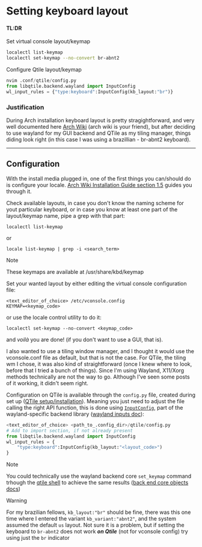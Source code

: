# Setting keyboard layout

#### TL:DR
Set virtual console layout/keymap
```bash
localectl list-keymap
localectl set-keymap --no-convert br-abnt2
```
Configure Qtile layout/keymap
```python
nvim .conf/qtile/config.py
from libqtile.backend.wayland import InputConfig
wl_input_rules = {"type:keyboard":InputConfig(kb_layout:"br")}
```

### Justification
During Arch installation keyboard layout is pretty stragightforward, and very well documented here [Arch Wiki](https://wiki.archlinux.org/title/Linux_console/Keyboard_configuration) (arch wiki is your friend), but after deciding to use wayland for my GUI backend and QTile as my tiling manager, things diding look right (in this case I was using a brazillian - br-abnt2 keyboard). 

---
## Configuration
With the install media plugged in, one of the first things you can/should do is configure your locale. [Arch Wiki Installation Guide section 1.5](https://wiki.archlinux.org/title/installation_guide#Set_the_console_keyboard_layout_and_font) guides you through it.

Check available layouts, in case you don't know the naming scheme for yout particular keyboard, or in case you know at least one part of the layout/keymap name, pipe a grep with that part:
```
localectl list-keymap
```
or
```
locale list-keymap | grep -i <search_term>
```
> [!NOTE]
> These keymaps are available at /usr/share/kbd/keymap

Set your wanted layout by either editing the virtual console configuration file: 
```
<text_editor_of_choice> /etc/vconsole.config
KEYMAP=<keymap_code>
``` 
or use the locale control utility to do it:
```
localectl set-keymap --no-convert <keymap_code>
```
and _voilà_ you are done! (if you don't want to use a GUI, that is). 

I also wanted to use a tiling window manager, and I thought it would use the vconsole.conf file as default, but that is not the case. For QTile, the tiling wm I chose, it was also kind of straightforward (once I knew where to look, before that I tried a bunch of things). Since I'm using Wayland, X11/Xorg methods technically are not the way to go. Although I've seen some posts of it working, it didn't seem right. 

Configuration on QTile is available through the `config.py` file, created during set up ([QTile setup/installation](https://docs.qtile.org/en/stable/)). Meaning you just need to adjust the file calling the right API function, this is done using [`InputConfig`](https://docs.qtile.org/en/v0.24.0/manual/wayland.html#inputconfig), part of the wayland-specific backend library ([wayland inputs doc](https://docs.qtile.org/en/v0.24.0/_modules/libqtile/backend/wayland/inputs.html)):
```python
<text_editor_of_choice> <path_to_.config_dir>/qtile/config.py
# Add to import section, if not already present
from libqtile.backend.wayland import InputConfig
wl_input_rules = {
    "type:keyboard":InputConfig(kb_layout:"<layout_code>")
}
```
> [!NOTE]
> You could technically use the wayland backend core `set_keymap` command trhough the [qtile shell](https://docs.qtile.org/en/stable/manual/commands/shell/qtile-shell.html#qtile-shell) to achieve the same results ([back end core objects docs](https://docs.qtile.org/en/latest/manual/commands/api/backend.html#wayland-backend))

> [!WARNING]
> For my brazilian fellows, `kb_layout:"br"` should be fine, there was this one time where I entered the variant `kb_variant:"abnt2"`, and the system assumed the default `us` layout. Not sure it is a problem, but if setting the keyboard to `br-abnt2` does not work _**on Qtile**_ (not for vconsole config) try using just the `br` indicator